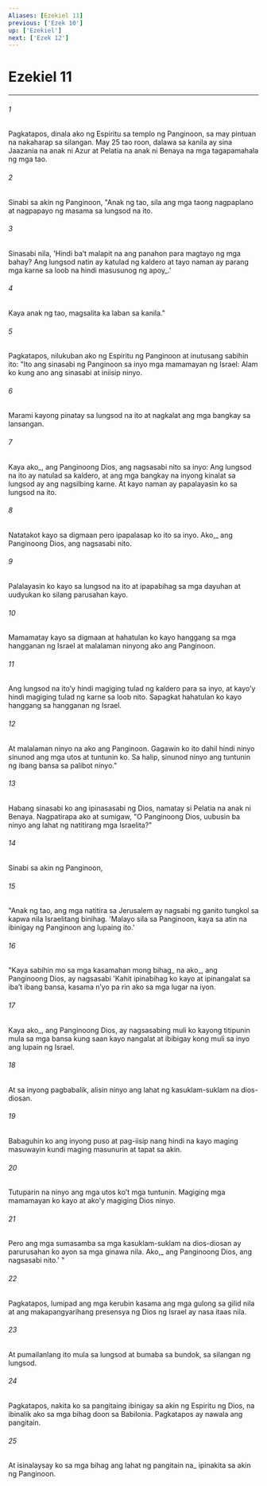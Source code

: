 ```yaml
---
Aliases: [Ezekiel 11]
previous: ['Ezek 10']
up: ['Ezekiel']
next: ['Ezek 12']
---
```

# Ezekiel 11

***






















###### 1 










Pagkatapos, dinala ako ng Espiritu sa templo ng Panginoon, sa may pintuan na nakaharap sa silangan. May 25 tao roon, dalawa sa kanila ay sina Jaazania na anak ni Azur at Pelatia na anak ni Benaya na mga tagapamahala ng mga tao. 





















###### 2 










Sinabi sa akin ng Panginoon, "Anak ng tao, sila ang mga taong nagpaplano at nagpapayo ng masama sa lungsod na ito. 





















###### 3 










Sinasabi nila, 'Hindi baʼt malapit na ang panahon para magtayo ng mga bahay? Ang lungsod natin ay katulad ng kaldero at tayo naman ay parang mga karne sa loob na hindi masusunog ng apoy_.' 





















###### 4 










Kaya anak ng tao, magsalita ka laban sa kanila." 





















###### 5 










Pagkatapos, nilukuban ako ng Espiritu ng Panginoon at inutusang sabihin ito: "Ito ang sinasabi ng Panginoon sa inyo mga mamamayan ng Israel: Alam ko kung ano ang sinasabi at iniisip ninyo. 





















###### 6 










Marami kayong pinatay sa lungsod na ito at nagkalat ang mga bangkay sa lansangan. 





















###### 7 










Kaya ako_, ang Panginoong Dios, ang nagsasabi nito sa inyo: Ang lungsod na ito ay natulad sa kaldero, at ang mga bangkay na inyong kinalat sa lungsod ay ang nagsilbing karne. At kayo naman ay papalayasin ko sa lungsod na ito. 





















###### 8 










Natatakot kayo sa digmaan pero ipapalasap ko ito sa inyo. Ako,_ ang Panginoong Dios, ang nagsasabi nito. 





















###### 9 










Palalayasin ko kayo sa lungsod na ito at ipapabihag sa mga dayuhan at uudyukan ko silang parusahan kayo. 





















###### 10 










Mamamatay kayo sa digmaan at hahatulan ko kayo hanggang sa mga hangganan ng Israel at malalaman ninyong ako ang Panginoon. 





















###### 11 










Ang lungsod na itoʼy hindi magiging tulad ng kaldero para sa inyo, at kayoʼy hindi magiging tulad ng karne sa loob nito. Sapagkat hahatulan ko kayo hanggang sa hangganan ng Israel. 





















###### 12 










At malalaman ninyo na ako ang Panginoon. Gagawin ko ito dahil hindi ninyo sinunod ang mga utos at tuntunin ko. Sa halip, sinunod ninyo ang tuntunin ng ibang bansa sa palibot ninyo." 





















###### 13 










Habang sinasabi ko ang ipinasasabi ng Dios, namatay si Pelatia na anak ni Benaya. Nagpatirapa ako at sumigaw, "O Panginoong Dios, uubusin ba ninyo ang lahat ng natitirang mga Israelita?" 





















###### 14 










Sinabi sa akin ng Panginoon, 





















###### 15 










"Anak ng tao, ang mga natitira sa Jerusalem ay nagsabi ng ganito tungkol sa kapwa nila Israelitang binihag. 'Malayo sila sa Panginoon, kaya sa atin na ibinigay ng Panginoon ang lupaing ito.' 





















###### 16 










"Kaya sabihin mo sa mga kasamahan mong bihag_ na ako_, ang Panginoong Dios, ay nagsasabi 'Kahit ipinabihag ko kayo at ipinangalat sa ibaʼt ibang bansa, kasama nʼyo pa rin ako sa mga lugar na iyon. 





















###### 17 










Kaya ako_, ang Panginoong Dios, ay nagsasabing muli ko kayong titipunin mula sa mga bansa kung saan kayo nangalat at ibibigay kong muli sa inyo ang lupain ng Israel. 





















###### 18 










At sa inyong pagbabalik, alisin ninyo ang lahat ng kasuklam-suklam na dios-diosan. 





















###### 19 










Babaguhin ko ang inyong puso at pag-iisip nang hindi na kayo maging masuwayin kundi maging masunurin at tapat sa akin. 





















###### 20 










Tutuparin na ninyo ang mga utos koʼt mga tuntunin. Magiging mga mamamayan ko kayo at akoʼy magiging Dios ninyo. 





















###### 21 










Pero ang mga sumasamba sa mga kasuklam-suklam na dios-diosan ay parurusahan ko ayon sa mga ginawa nila. Ako,_ ang Panginoong Dios, ang nagsasabi nito.' " 





















###### 22 










Pagkatapos, lumipad ang mga kerubin kasama ang mga gulong sa gilid nila at ang makapangyarihang presensya ng Dios ng Israel ay nasa itaas nila. 





















###### 23 










At pumailanlang ito mula sa lungsod at bumaba sa bundok, sa silangan ng lungsod. 





















###### 24 










Pagkatapos, nakita ko sa pangitaing ibinigay sa akin ng Espiritu ng Dios, na ibinalik ako sa mga bihag doon sa Babilonia. Pagkatapos ay nawala ang pangitain. 





















###### 25 










At isinalaysay ko sa mga bihag ang lahat ng pangitain na_ ipinakita sa akin ng Panginoon.
